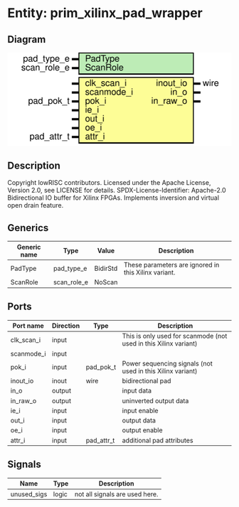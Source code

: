 # Entity: prim_xilinx_pad_wrapper
## Diagram
![Diagram](prim_xilinx_pad_wrapper.svg "Diagram")
## Description
Copyright lowRISC contributors.
 Licensed under the Apache License, Version 2.0, see LICENSE for details.
 SPDX-License-Identifier: Apache-2.0
 Bidirectional IO buffer for Xilinx FPGAs. Implements inversion and
 virtual open drain feature.
 
## Generics
| Generic name | Type        | Value    | Description                                           |
| ------------ | ----------- | -------- | ----------------------------------------------------- |
| PadType      | pad_type_e  | BidirStd | These parameters are ignored in this Xilinx variant.  |
| ScanRole     | scan_role_e | NoScan   |                                                       |
## Ports
| Port name  | Direction | Type       | Description                                                      |
| ---------- | --------- | ---------- | ---------------------------------------------------------------- |
| clk_scan_i | input     |            | This is only used for scanmode (not used in this Xilinx variant) |
| scanmode_i | input     |            |                                                                  |
| pok_i      | input     | pad_pok_t  | Power sequencing signals (not used in this Xilinx variant)       |
| inout_io   | inout     | wire       | bidirectional pad                                                |
| in_o       | output    |            | input data                                                       |
| in_raw_o   | output    |            | uninverted output data                                           |
| ie_i       | input     |            | input enable                                                     |
| out_i      | input     |            | output data                                                      |
| oe_i       | input     |            | output enable                                                    |
| attr_i     | input     | pad_attr_t | additional pad attributes                                        |
## Signals
| Name        | Type  | Description                     |
| ----------- | ----- | ------------------------------- |
| unused_sigs | logic | not all signals are used here.  |
